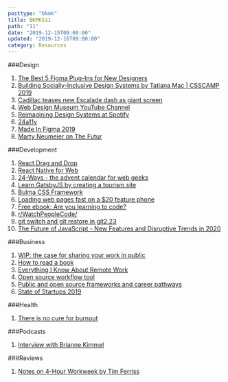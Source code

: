 ```yaml
---
posttype: "bkmk"
title: BKMKS11
path: "11"
date: "2019-12-15T09:00:00"
updated: "2019-12-16T09:00:00"
category: Resources
---
```

###Design
1. [The Best 5 Figma Plug-Ins for New Designers](https://www.rooki.design/articles/the-best-5-figma-plug-ins-for-new-designers)
1. [Building Socially-Inclusive Design Systems by Tatiana Mac | CSSCAMP 2019](https://www.youtube.com/watch?v=KxT0EwGrXWU)
1. [Cadillac teases new Escalade dash as giant screen](https://twitter.com/Cadillac/status/1206580232003751936)
1. [Web Design Museum YouTube Channel](https://www.youtube.com/channel/UCLdCQ9kNutdT7rCF6ZOrFNg/videos)
1. [Reimagining Design Systems at Spotify](https://spotify.design/articles/2019-12-16/reimagining-design-systems-at-spotify/)
1. [24a11y](http://www.24a11y.com/)
1. [Made In Figma 2019](https://www.figma.com/blog/made-in-figma-2019/)
1. [Marty Neumeier on The Futur](https://www.youtube.com/watch?v=dpZfNNYUZEc)

###Development
1. [React Drag and Drop](https://react-dnd.github.io/)
1. [React Native for Web](https://necolas.github.io/react-native-web)
1. [24-Ways - the advent calendar for web geeks](https://24ways.org/)
1. [Learn GatsbyJS by creating a tourism site](https://dev.to/nabendu82/learn-gatsbyjs-by-creating-a-tourism-site-10-bce)
1. [Bulma CSS Framework](https://bulma.io/)
1. [Loading web pages fast on a $20 feature phone](https://dev.to/addyosmani/loading-web-pages-fast-on-a-20-feature-phone-8h6)
1. [Free ebook: Are you learning to code?](https://ebook.welearncode.com/)
1. [r/WatchPeopleCode/](https://www.reddit.com/r/WatchPeopleCode/)
1. [git switch and git restore in git2.23](https://github.com/git/git/blob/master/Documentation/RelNotes/2.23.0.txt)
1. [The Future of JavaScript - New Features and Disruptive Trends in 2020](https://www.youtube.com/watch?v=f0DrPLKf6Ro)

###Business
1. [WIP: the case for sharing your work in public](https://nesslabs.com/work-in-public)
1. [How to read a book](https://nesslabs.com/how-to-read-a-book)
1. [Everything I Know About Remote Work](https://daverupert.com/2019/12/remote-work/)
1. [Open source workflow tool](https://n8n.io/)
1. [Public and open source frameworks and career pathways](https://www.progression.fyi/)
1. [State of Startups 2019](https://stateofstartups2019.firstround.com/)

###Health
1. [There is no cure for burnout](https://elladawson.com/2019/11/18/there-is-no-cure-for-burnout/)

###Podcasts
1. [Interview with Brianne Kimmel](https://anchor.fm/square-one-conversations-with-the-best-in-business/episodes/E39-Brianne-Kimmel--Network-Leader-at-Village-Global-e33ut2)

###Reviews
1. [Notes on 4-Hour Workweek by Tim Ferriss](https://www.reddit.com/r/digitalnomad/comments/e8ygyp/the_4hour_work_week_by_timothy_ferriss_my_full/)

